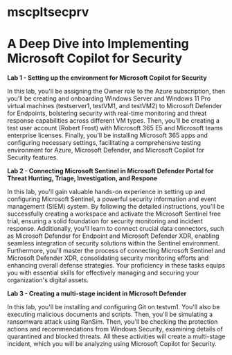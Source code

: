 # mscpltsecprv
# A Deep Dive into Implementing Microsoft Copilot for Security


**Lab 1 - Setting up the environment for Microsoft Copilot for Security**

In this lab, you'll be assigning the Owner role to the Azure subscription, then you'll be creating and onboarding Windows Server and Windows 11 Pro virtual machines (testserver1, testVM1, and testVM2) to Microsoft Defender for Endpoints, bolstering security with real-time monitoring and threat response capabilities across different VM types. Then, you'll be creating a test user account (Robert Frost) with Microsoft 365 E5 and Microsoft teams enterprise licenses. Finally, you'll be installing Microsoft 365 apps and configuring necessary settings, facilitating a comprehensive testing environment for Azure, Microsoft Defender, and Microsoft Copilot for Security features.

**Lab 2 - Connecting Microsoft Sentinel in Microsoft Defender Portal for Threat Hunting, Triage, Investigation, and Respone**

In this lab, you'll gain valuable hands-on experience in setting up and configuring Microsoft Sentinel, a powerful security information and event management (SIEM) system. By following the detailed instructions, you'll be successfully creating a workspace and activate the Microsoft Sentinel free trial, ensuring a solid foundation for security monitoring and incident response. Additionally, you'll learn to connect crucial data connectors, such as Microsoft Defender for Endpoint and Microsoft Defender XDR, enabling seamless integration of security solutions within the Sentinel environment. Furthermore, you'll master the process of connecting Microsoft Sentinel and Microsoft Defender XDR, consolidating security monitoring efforts and enhancing overall defense strategies. Your proficiency in these tasks equips you with essential skills for effectively managing and securing your organization's digital assets.

**Lab 3 - Creating a multi-stage incident in Microsoft Defender**

In this lab, you'll be installing and configuring Git on testvm1. You'll also be executing malicious documents and scripts. Then, you'll be simulating a ransomware attack using RanSim. Then, you'll be checking the protection actions and recommendations from Windows Security, examining details of quarantined and blocked threats. All these activities will create a multi-stage incident, which you will be analyzing using Microsoft Copilot for Security.
